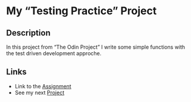 # My “Testing Practice” Project

## Description

In this project from “The Odin Project” I write some simple functions with the test driven development approche.

## Links

- Link to the [Assignment](https://www.theodinproject.com/lessons/node-path-javascript-testing-practice)
- See my next [Project](https://github.com/TomSoerr/odin-battleship)
